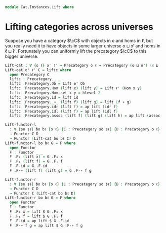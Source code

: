 <!--
```agda
open import Cat.Prelude
```
-->

```agda
module Cat.Instances.Lift where
```

# Lifting categories across universes

Suppose you have a category $\cC$ with objects in $o$ and homs in
$\ell$, but you really need it to have objects in some larger universe
$o \sqcup o'$ and homs in $\ell \sqcup \ell'$. Fortunately you can
uniformly lift the precategory $\cC$ to this bigger universe.

```agda
Lift-cat : ∀ {o ℓ} o' ℓ' → Precategory o ℓ → Precategory (o ⊔ o') (ℓ ⊔ ℓ')
Lift-cat o' ℓ' C = liftc where
  open Precategory C
  liftc : Precategory _ _
  liftc .Precategory.Ob = Lift o' Ob
  liftc .Precategory.Hom (lift x) (lift y) = Lift ℓ' (Hom x y)
  liftc .Precategory.Hom-set x y = hlevel 2
  liftc .Precategory.id = lift id
  liftc .Precategory._∘_ (lift f) (lift g) = lift (f ∘ g)
  liftc .Precategory.idr (lift f) = ap lift (idr f)
  liftc .Precategory.idl (lift f) = ap lift (idl f)
  liftc .Precategory.assoc (lift f) (lift g) (lift h) = ap lift (assoc f g h)

Lift-functor-l
  : ∀ {so sℓ} bo bℓ {o ℓ} {C : Precategory so sℓ} {D : Precategory o ℓ}
  → Functor C D
  → Functor (Lift-cat bo bℓ C) D
Lift-functor-l bo bℓ G = F where
  open Functor
  F : Functor _ _
  F .F₀ (lift x) = G .F₀ x
  F .F₁ (lift f) = G .F₁ f
  F .F-id = G .F-id
  F .F-∘ (lift f) (lift g) = G .F-∘ f g

Lift-functor-r
  : ∀ {so sℓ} bo bℓ {o ℓ} {C : Precategory so sℓ} {D : Precategory o ℓ}
  → Functor C D
  → Functor C (Lift-cat bo bℓ D)
Lift-functor-r bo bℓ G = F where
  open Functor
  F : Functor _ _
  F .F₀ x = lift $ G .F₀ x
  F .F₁ f = lift $ G .F₁ f
  F .F-id = ap lift $ G .F-id
  F .F-∘ f g = ap lift $ G .F-∘ f g
```
